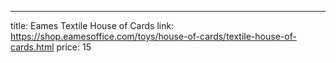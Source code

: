 ---
title: Eames Textile House of Cards
link: https://shop.eamesoffice.com/toys/house-of-cards/textile-house-of-cards.html
price: 15
